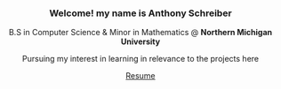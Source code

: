 

<h3 align="center">Welcome! my name is <b>Anthony Schreiber</b></h3>

<p align="center">
  B.S in Computer Science & Minor in Mathematics @ <b>Northern Michigan University</b> 
</p>

<p align="center">
  Pursuing my interest in learning in relevance to the projects here
</p>

<p align="center"><a href="https://github.com/tempre/tempre/blob/main/AnthonySchreiber%20Resume%202021.pdf">Resume</a></p>





